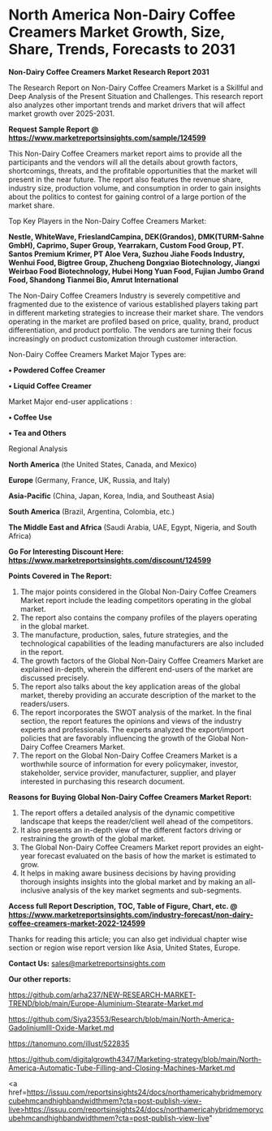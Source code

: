 # North America Non-Dairy Coffee Creamers Market Growth, Size, Share, Trends, Forecasts to 2031

<strong>Non-Dairy Coffee Creamers Market Research Report 2031</strong>

The Research Report on Non-Dairy Coffee Creamers Market is a Skillful and Deep Analysis of the Present Situation and Challenges. This research report also analyzes other important trends and market drivers that will affect market growth over 2025-2031.

<strong>Request Sample Report @ <a href=https://www.marketreportsinsights.com/sample/124599>https://www.marketreportsinsights.com/sample/124599</a></strong>

This Non-Dairy Coffee Creamers market report aims to provide all the participants and the vendors will all the details about growth factors, shortcomings, threats, and the profitable opportunities that the market will present in the near future. The report also features the revenue share, industry size, production volume, and consumption in order to gain insights about the politics to contest for gaining control of a large portion of the market share.

Top Key Players in the Non-Dairy Coffee Creamers Market:

<strong>Nestle, WhiteWave, FrieslandCampina, DEK(Grandos), DMK(TURM-Sahne GmbH), Caprimo, Super Group, Yearrakarn, Custom Food Group, PT. Santos Premium Krimer, PT Aloe Vera, Suzhou Jiahe Foods Industry, Wenhui Food, Bigtree Group, Zhucheng Dongxiao Biotechnology, Jiangxi Weirbao Food Biotechnology, Hubei Hong Yuan Food, Fujian Jumbo Grand Food, Shandong Tianmei Bio, Amrut International</strong>

The Non-Dairy Coffee Creamers Industry is severely competitive and fragmented due to the existence of various established players taking part in different marketing strategies to increase their market share. The vendors operating in the market are profiled based on price, quality, brand, product differentiation, and product portfolio. The vendors are turning their focus increasingly on product customization through customer interaction.

Non-Dairy Coffee Creamers Market Major Types are:

<strong>• Powdered Coffee Creamer

• Liquid Coffee Creamer</strong>

Market Major end-user applications :

<strong>• Coffee Use

• Tea and Others</strong>

Regional Analysis

</u><strong><b>North America</b></strong> (the United States, Canada, and Mexico)

<strong><b>Europe </b></strong>(Germany, France, UK, Russia, and Italy)

<strong><b>Asia-Pacific</b></strong> (China, Japan, Korea, India, and Southeast Asia)

<strong><b>South America</b></strong> (Brazil, Argentina, Colombia, etc.)

<strong><b>The Middle East and Africa</b></strong> (Saudi Arabia, UAE, Egypt, Nigeria, and South Africa)

<strong>Go For Interesting Discount Here: <a href=https://www.marketreportsinsights.com/discount/124599>https://www.marketreportsinsights.com/discount/124599</a></strong>

<strong>Points Covered in The Report:</strong>
<ol>
  <li>The major points considered in the Global Non-Dairy Coffee Creamers Market report include the leading competitors operating in the global market.</li>
  <li>The report also contains the company profiles of the players operating in the global market.</li>
  <li>The manufacture, production, sales, future strategies, and the technological capabilities of the leading manufacturers are also included in the report.</li>
  <li>The growth factors of the Global Non-Dairy Coffee Creamers Market are explained in-depth, wherein the different end-users of the market are discussed precisely.</li>
  <li>The report also talks about the key application areas of the global market, thereby providing an accurate description of the market to the readers/users.</li>
  <li>The report incorporates the SWOT analysis of the market. In the final section, the report features the opinions and views of the industry experts and professionals. The experts analyzed the export/import policies that are favorably influencing the growth of the Global Non-Dairy Coffee Creamers Market.</li>
  <li>The report on the Global Non-Dairy Coffee Creamers Market is a worthwhile source of information for every policymaker, investor, stakeholder, service provider, manufacturer, supplier, and player interested in purchasing this research document.</li>
</ol>
<strong>Reasons for Buying Global Non-Dairy Coffee Creamers Market Report:</strong>

<ol>
  <li>The report offers a detailed analysis of the dynamic competitive landscape that keeps the reader/client well ahead of the competitors.</li>
  <li>It also presents an in-depth view of the different factors driving or restraining the growth of the global market.</li>
  <li>The Global Non-Dairy Coffee Creamers Market report provides an eight-year forecast evaluated on the basis of how the market is estimated to grow.</li>
  <li>It helps in making aware business decisions by having providing thorough insights insights into the global market and by making an all-inclusive analysis of the key market segments and sub-segments.</li>
</ol>
<strong>Access full Report Description, TOC, Table of Figure, Chart, etc. @ <a href=https://www.marketreportsinsights.com/industry-forecast/non-dairy-coffee-creamers-market-2022-124599>https://www.marketreportsinsights.com/industry-forecast/non-dairy-coffee-creamers-market-2022-124599</a></strong>


Thanks for reading this article; you can also get individual chapter wise section or region wise report version like Asia, United States, Europe.

<strong>Contact Us:</strong>
sales@marketreportsinsights.com

<strong>Our other reports:</strong>

<a href=https://github.com/arha237/NEW-RESEARCH-MARKET-TREND/blob/main/Europe-Aluminium-Stearate-Market.md>https://github.com/arha237/NEW-RESEARCH-MARKET-TREND/blob/main/Europe-Aluminium-Stearate-Market.md</a>

<a href=https://github.com/Siya23553/Research/blob/main/North-America-GadoliniumIII-Oxide-Market.md>https://github.com/Siya23553/Research/blob/main/North-America-GadoliniumIII-Oxide-Market.md</a>

<a href=https://tanomuno.com/illust/522835>https://tanomuno.com/illust/522835</a>

<a href=https://github.com/digitalgrowth4347/Marketing-strategy/blob/main/North-America-Automatic-Tube-Filling-and-Closing-Machines-Market.md>https://github.com/digitalgrowth4347/Marketing-strategy/blob/main/North-America-Automatic-Tube-Filling-and-Closing-Machines-Market.md</a>

<a href=https://issuu.com/reportsinsights24/docs/northamericahybridmemorycubehmcandhighbandwidthmem?cta=post-publish-view-live>https://issuu.com/reportsinsights24/docs/northamericahybridmemorycubehmcandhighbandwidthmem?cta=post-publish-view-live</a>"
